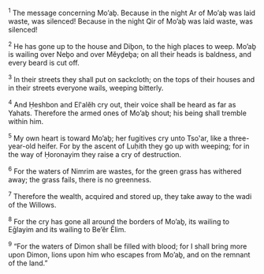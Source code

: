 <sup>1</sup> The message concerning Mo’aḇ. Because in the night Ar of Mo’aḇ was laid waste, was silenced! Because in the night Qir of Mo’aḇ was laid waste, was silenced!

<sup>2</sup> He has gone up to the house and Diḇon, to the high places to weep. Mo’aḇ is wailing over Neḇo and over Mĕyḏeḇa; on all their heads is baldness, and every beard is cut off.

<sup>3</sup> In their streets they shall put on sackcloth; on the tops of their houses and in their streets everyone wails, weeping bitterly.

<sup>4</sup> And Ḥeshbon and El‛alĕh cry out, their voice shall be heard as far as Yahats. Therefore the armed ones of Mo’aḇ shout; his being shall tremble within him.

<sup>5</sup> My own heart is toward Mo’aḇ; her fugitives cry unto Tso‛ar, like a three-year-old heifer. For by the ascent of Luḥith they go up with weeping; for in the way of Ḥoronayim they raise a cry of destruction.

<sup>6</sup> For the waters of Nimrim are wastes, for the green grass has withered away; the grass fails, there is no greenness.

<sup>7</sup> Therefore the wealth, acquired and stored up, they take away to the wadi of the Willows.

<sup>8</sup> For the cry has gone all around the borders of Mo’aḇ, its wailing to Eḡlayim and its wailing to Be’ĕr Ĕlim.

<sup>9</sup> “For the waters of Dimon shall be filled with blood; for I shall bring more upon Dimon, lions upon him who escapes from Mo’aḇ, and on the remnant of the land.”

